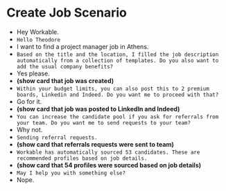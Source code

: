 # Create Job Scenario

- Hey Workable.
- `Hello Theodore`
- I want to find a project manager job in Athens.
- `Based on the title and the location, I filled the job description automatically from a collection of templates. Do you also want to add the usual company benefits?`
- Yes please.
- **(show card that job was created)**
- `Within your budget limits, you can also post this to 2 premium boards, Linkedin and Indeed. Do you want me to proceed with that?`
- Go for it.
- **(show card that job was posted to LinkedIn and Indeed)**
- `You can increase the candidate pool if you ask for referrals from your team. Do you want me to send requests to your team?`
- Why not.
- `Sending referral requests.`
- **(show card that referrals requests were sent to team)**
- `Workable has automatically sourced 53 candidates. These are recommended profiles based on job details.`
- **(show card that 54 profiles were sourced based on job details)**
- `May I help you with something else?`
- Nope.
